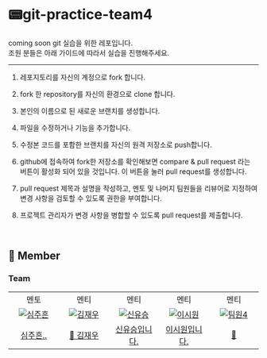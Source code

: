 # 📟git-practice-team4
coming soon git 실습을 위한 레포입니다.<br>
조원 분들은 아래 가이드에 따라서 실습을 진행해주세요.

---

1. 레포지토리를 자신의 계정으로 fork 합니다.
2. fork 한 repository를 자신의 환경으로 clone 합니다.
3. 본인의 이름으로 된 새로운 브랜치를 생성합니다.

4. 파일을 수정하거나 기능을 추가합니다.
5. 수정본 코드를 포함한 브랜치를 자신의 원격 저장소로 push합니다.
6. github에 접속하여 fork한 저장소를 확인해보면 compare & pull request 라는 버튼이 활성화 되어 있을 것입니다. 이 버튼을 눌러 pull request를 생성합니다.
7. pull request 제목과 설명을 작성하고, 멘토 및 나머지 팀원들을 리뷰어로 지정하여 변경 사항을 검토할 수 있도록 권한을 부여합니다.
8. 프로젝트 관리자가 변경 사항을 병합할 수 있도록 pull request를 제출합니다.



<br>

## 🦕 Member
### Team
<table>
<tr>
<td align="center"> 멘토 </td>
<td align="center"> 멘티</td>
<td align="center"> 멘티</td>
<td align="center"> 멘티</td>
<td align="center"> 멘티</td>


</tr>
  <tr>
    <td align="center" width="120px">
     <a href="https://github.com/tejava7177" target="_blank">
        <img src="https://github.com/tejava7177.png" alt="심주흔" />
      </a>
    </td>
     <td align="center" width="120px">
      <a href="https://github.com/Po0i037E" target="_blank">
        <img src="https://github.com/Po0i037E.png" alt="김재우" />
      </a>
    </td>
    <td align="center" width="120px">
      <a href="https://github.com/SinYusi" target="_blank">
        <img src="https://github.com/SinYusi.png" alt="신유승" />
      </a>
    </td>
    <td align="center" width="120px">
      <a href="https://github.com/22cool" target="_blank">
        <img src="https://github.com/22cool.png" alt="이시원" />
      </a>
    </td>
     <td align="center" width="120px">
      <a href="https://github.com" target="_blank">
        <img src="https://cdn.icon-icons.com/icons2/1379/PNG/512/folderblackgithub_93133.png" alt="팀원4" />
      </a>
    </td>

  </tr>
  <tr>
    <td align="center">
      <a href="https://github.com/tejava7177" target="_blank">
       심주흔..
      </a>
    </td>
     <td align="center">
      <a href="https://github.com" target="_blank">
      🦕  
        김재우
      </a>
    </td> 
     <td align="center">
      <a href="https://github.com" target="_blank">
      신유승입니다.
      </a>
       <td align="center">
      <a href="https://github.com/22cool" target="_blank">
       이시원입니다.
      </a>
    </td>
     <td align="center">
      <a href="https://github.com" target="_blank">
       🦕
      </a>
    </td>
  </tr>
</table>
